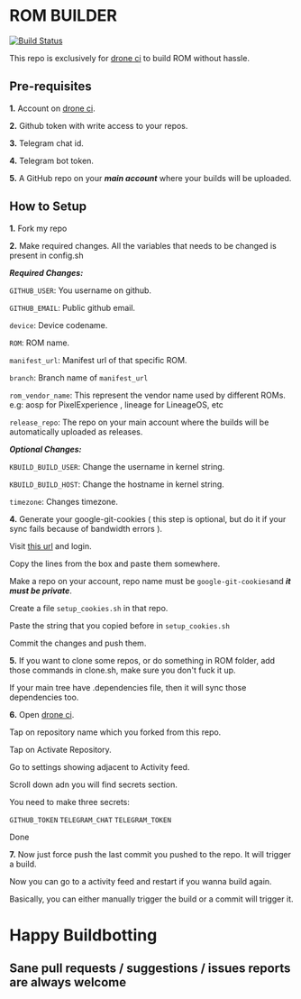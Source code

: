 # ROM BUILDER
[![Build Status](https://cloud.drone.io/api/badges/timangpopi1/build_rom/status.svg)](https://cloud.drone.io/timangpopi1/build_rom)

This repo is exclusively for [drone ci](https://cloud.drone.io/) to build ROM without hassle.

## Pre-requisites

**1.** Account on [drone ci](https://cloud.drone.io/).

**2.** Github token with write access to your repos.

**3.** Telegram chat id.

**4.** Telegram bot token.

**5.** A GitHub repo on your ___main account___ where your builds will be uploaded.


## How to Setup

**1.** Fork my repo

**2.** Make required changes. All the variables that needs to be changed is present in config.sh


___Required Changes:___
 
  `GITHUB_USER`: You username on github.

  `GITHUB_EMAIL`: Public github email.

  `device`: Device codename.

  `ROM`: ROM name.

  `manifest_url`: Manifest url of that specific ROM.

  `branch`: Branch name of `manifest_url`

  `rom_vendor_name`: This represent the vendor name used by different ROMs. e.g: aosp for PixelExperience , lineage for LineageOS, etc

  `release_repo`: The repo on your main account where the builds will be automatically uploaded as releases.
    

___Optional Changes:___
 
 `KBUILD_BUILD_USER`: Change the username in kernel string.

 `KBUILD_BUILD_HOST`: Change the hostname in kernel string.

 `timezone`: Changes timezone.


**4.** Generate your google-git-cookies ( this step is optional, but do it if your sync fails because of bandwidth errors ).

Visit [this url](https://accounts.google.com/o/oauth2/auth?response_type=code&access_type=offline&approval_prompt=force&client_id=413937457453.apps.googleusercontent.com&scope=https://www.googleapis.com/auth/gerritcodereview&redirect_uri=https://www.googlesource.com/new-password&state=android) and login.

Copy the lines from the box and paste them somewhere.

Make a repo on your account, repo name must be `google-git-cookies`and ___it must be private___.

Create a file `setup_cookies.sh` in that repo.

Paste the string that you copied before in `setup_cookies.sh`

Commit the changes and push them.

**5.** If you want to clone some repos, or do something in ROM folder, add those commands in clone.sh, make sure you don't fuck it up.

If your main tree have .dependencies file, then it will sync those dependencies too.

**6.** Open [drone ci](https://cloud.drone.io/).

Tap on repository name which you forked from this repo.

Tap on Activate Repository.

Go to settings showing adjacent to Activity feed.

Scroll down adn you will find secrets section.

You need to make three secrets:

`GITHUB_TOKEN` `TELEGRAM_CHAT` `TELEGRAM_TOKEN`

Done

**7.** Now just force push the last commit you pushed to the repo. It will trigger a build.

Now you can go to a activity feed and restart if you wanna build again.

Basically, you can either manually trigger the build or a commit will trigger it.
#
# Happy Buildbotting

## Sane pull requests / suggestions / issues reports are always welcome

